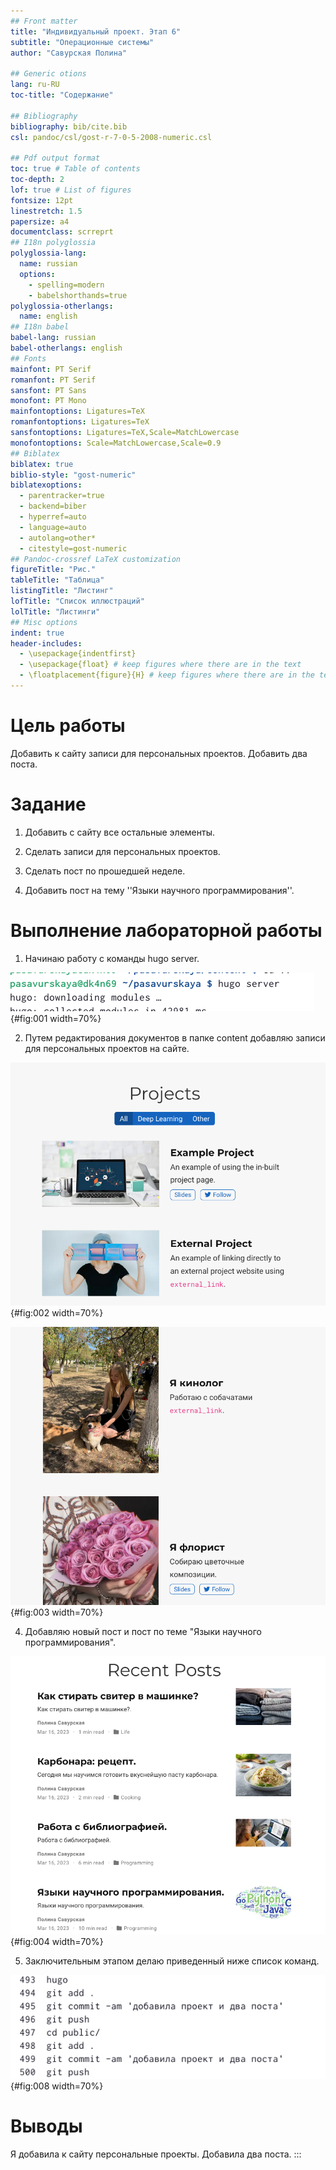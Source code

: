 ```yaml
---
## Front matter
title: "Индивидуальный проект. Этап 6"
subtitle: "Операционные системы"
author: "Савурская Полина"

## Generic otions
lang: ru-RU
toc-title: "Содержание"

## Bibliography
bibliography: bib/cite.bib
csl: pandoc/csl/gost-r-7-0-5-2008-numeric.csl

## Pdf output format
toc: true # Table of contents
toc-depth: 2
lof: true # List of figures
fontsize: 12pt
linestretch: 1.5
papersize: a4
documentclass: scrreprt
## I18n polyglossia
polyglossia-lang:
  name: russian
  options:
	- spelling=modern
	- babelshorthands=true
polyglossia-otherlangs:
  name: english
## I18n babel
babel-lang: russian
babel-otherlangs: english
## Fonts
mainfont: PT Serif
romanfont: PT Serif
sansfont: PT Sans
monofont: PT Mono
mainfontoptions: Ligatures=TeX
romanfontoptions: Ligatures=TeX
sansfontoptions: Ligatures=TeX,Scale=MatchLowercase
monofontoptions: Scale=MatchLowercase,Scale=0.9
## Biblatex
biblatex: true
biblio-style: "gost-numeric"
biblatexoptions:
  - parentracker=true
  - backend=biber
  - hyperref=auto
  - language=auto
  - autolang=other*
  - citestyle=gost-numeric
## Pandoc-crossref LaTeX customization
figureTitle: "Рис."
tableTitle: "Таблица"
listingTitle: "Листинг"
lofTitle: "Список иллюстраций"
lolTitle: "Листинги"
## Misc options
indent: true
header-includes:
  - \usepackage{indentfirst}
  - \usepackage{float} # keep figures where there are in the text
  - \floatplacement{figure}{H} # keep figures where there are in the text
---
```


# Цель работы

Добавить к сайту записи для персональных проектов. Добавить два поста.


# Задание

1. Добавить с сайту все остальные элементы.

2. Сделать записи для персональных проектов.

3. Сделать пост по прошедшей неделе.

4. Добавить пост на тему ''Языки научного программирования''.
    
# Выполнение лабораторной работы

1. Начинаю работу с команды hugo server.

![команда hugo server](image/1.png){#fig:001 width=70%}

2. Путем редактирования документов в папке content добавляю записи для персональных проектов на сайте.

![проекты до редактирования](image/2.png){#fig:002 width=70%}

![проекты после редактирования](image/5.png){#fig:003 width=70%}

4. Добавляю новый пост и пост по теме "Языки научного программирования". 

![новый пост 1](image/4.png){#fig:004 width=70%}

5. Заключительным этапом делаю приведенный ниже список команд.

![заключительные команды](image/3.png){#fig:008 width=70%}

# Выводы

Я добавила к сайту персональные проекты. Добавила два поста.
:::
